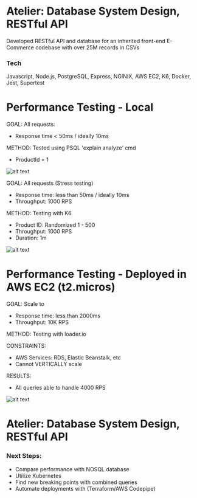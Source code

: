 # Atelier: Database System Design, RESTful API
Developed RESTful API and database for an inherited front-end E-Commerce codebase with over 25M records in CSVs

### Tech 

Javascript, Node.js, PostgreSQL, Express, NGINIX, AWS EC2, K6, Docker, Jest, Supertest

# Performance Testing - Local
GOAL: All requests:
- Response time < 50ms / ideally 10ms

METHOD: Tested using PSQL 'explain analyze' cmd
- ProductId = 1

![alt text](https://firebasestorage.googleapis.com/v0/b/sandbox-3a2e3.appspot.com/o/table1.PNG?alt=media&token=fb1362eb-b589-4a5f-8d93-3b373a78631f)


GOAL: All requests (Stress testing)
- Response time: less than 50ms / ideally 10ms
- Throughput: 1000 RPS

METHOD: Testing with K6
- Product ID: Randomized 1 - 500
- Throughput: 1000 RPS
- Duration: 1m

![alt text](https://firebasestorage.googleapis.com/v0/b/sandbox-3a2e3.appspot.com/o/table2.PNG?alt=media&token=6cd9407e-08d8-4084-b429-83d50e494a61)

# Performance Testing - Deployed in AWS EC2 (t2.micros)
GOAL: Scale to 
- Response time: less than 2000ms
- Throughput: 10K RPS

METHOD: Testing with loader.io

CONSTRAINTS:
- AWS Services: RDS, Elastic Beanstalk, etc
- Cannot VERTICALLY scale

RESULTS:
- All queries able to handle 4000 RPS

![alt text](https://firebasestorage.googleapis.com/v0/b/sandbox-3a2e3.appspot.com/o/table3.PNG?alt=media&token=fb7404da-80f9-411d-83e3-f1717e245607)

# Atelier: Database System Design, RESTful API
### Next Steps:
- Compare performance with NOSQL database
- Utilize Kubernetes
- Find new breaking points with combined queries
- Automate deployments with (Terraform/AWS Codepipe)
